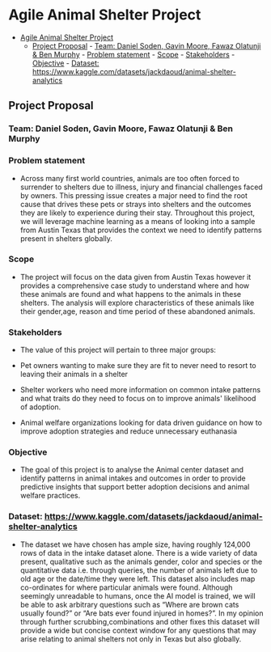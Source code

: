 # Agile Animal Shelter Project

<!--toc:start-->

- [Agile Animal Shelter Project](#agile-animal-shelter-project)
  - [Project Proposal](#project-proposal) - [Team: Daniel Soden, Gavin Moore, Fawaz Olatunji & Ben Murphy](#team-daniel-soden-gavin-moore-fawaz-olatunji-ben-murphy) - [Problem statement](#problem-statement) - [Scope](#scope) - [Stakeholders](#stakeholders) - [Objective](#objective) - [Dataset: <https://www.kaggle.com/datasets/jackdaoud/animal-shelter-analytics>](#dataset-httpswwwkagglecomdatasetsjackdaoudanimal-shelter-analytics)
  <!--toc:end-->

## Project Proposal

### Team: Daniel Soden, Gavin Moore, Fawaz Olatunji & Ben Murphy

### Problem statement

- Across many first world countries, animals are too often forced to surrender to shelters due to illness, injury and financial challenges faced by owners. This pressing issue creates a major need to find the root cause that drives these pets or strays into shelters and the outcomes they are likely to experience during their stay. Throughout this project, we will leverage machine learning as a means of looking into a sample from Austin Texas that provides the context we need to identify patterns present in shelters globally.

### Scope

- The project will focus on the data given from Austin Texas however it provides a comprehensive case study to understand where and how these animals are found and what happens to the animals in these shelters. The analysis will explore characteristics of these animals like their gender,age, reason and time period of these abandoned animals.

### Stakeholders

- The value of this project will pertain to three major groups:

- Pet owners wanting to make sure they are fit to never need to resort to leaving their animals in a shelter

- Shelter workers who need more information on common intake patterns and what traits do they need to focus on to improve animals' likelihood of adoption.

- Animal welfare organizations looking for data driven guidance on how to improve adoption strategies and reduce unnecessary euthanasia

### Objective

- The goal of this project is to analyse the Animal center dataset and identify patterns in animal intakes and outcomes in order to provide predictive insights that support better adoption decisions and animal welfare practices.

### Dataset: <https://www.kaggle.com/datasets/jackdaoud/animal-shelter-analytics>

- The dataset we have chosen has ample size, having roughly 124,000 rows of data in the intake dataset alone. There is a wide variety of data present, qualitative such as the animals gender, color and species or the quantitative data i.e. through queries, the number of animals left due to old age or the date/time they were left. This dataset also includes map co-ordinates for where particular animals were found. Although seemingly unreadable to humans, once the AI model is trained, we will be able to ask arbitrary questions such as “Where are brown cats usually found?” or “Are bats ever found injured in homes?”. In my opinion through further scrubbing,combinations and other fixes this dataset will provide a wide but concise context window for any questions that may arise relating to animal shelters not only in Texas but also globally.

